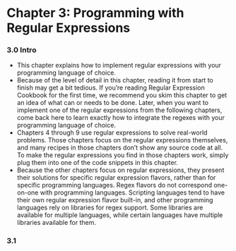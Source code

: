 # Chapter 3: Programming with Regular Expressions

### 3.0 Intro

- This chapter explains how to implement regular expressions with your programming language of choice.
- Because of the level of detail in this chapter, reading it from start to finish may get a bit tedious. If you’re reading Regular Expression Cookbook for the first time, we recommend you skim this chapter to get an idea of what can or needs to be done. Later, when you want to implement one of the regular expressions from the following chapters, come back here to learn exactly how to integrate the regexes with your programming language of choice.
- Chapters 4 through 9 use regular expressions to solve real-world problems. Those chapters focus on the regular expressions themselves, and many recipes in those chapters don’t show any source code at all. To make the regular expressions you find in those chapters work, simply plug them into one of the code snippets in this chapter.
- Because the other chapters focus on regular expressions, they present their solutions for specific regular expression flavors, rather than for specific programming languages. Regex flavors do not correspond one-on-one with programming languages. Scripting languages tend to have their own regular expression flavor built-in, and other programming languages rely on libraries for regex support. Some libraries are available for multiple languages, while certain languages have multiple libraries available for them.

### 3.1